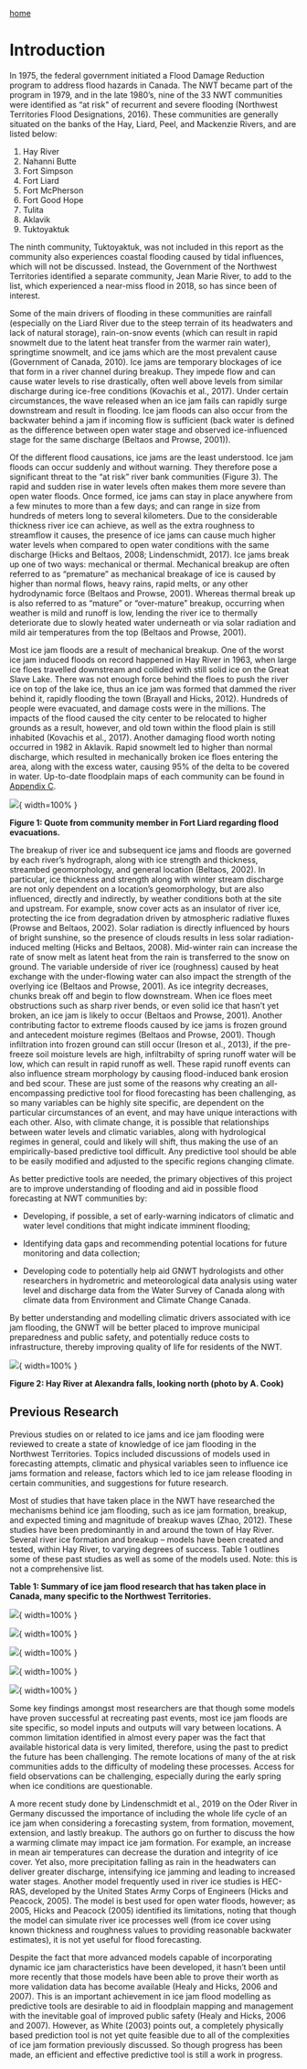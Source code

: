 ---
---

[home](home.html)

# Introduction

In 1975, the federal government initiated a Flood Damage Reduction program to address flood hazards in Canada. The NWT became part of the program in 1979, and in the late 1980’s, nine of the 33 NWT communities were identified as “at risk" of recurrent and severe flooding (Northwest Territories Flood Designations, 2016). These communities are generally situated on the banks of the Hay, Liard, Peel, and Mackenzie Rivers, and are listed below:

1.	Hay River
2.	Nahanni Butte
3.	Fort Simpson
4.	Fort Liard
5.	Fort McPherson
6.	Fort Good Hope
7.	Tulita
8.	Aklavik
9.	Tuktoyaktuk

The ninth community, Tuktoyaktuk, was not included in this report as the community also experiences coastal flooding caused by tidal influences, which will not be discussed. Instead, the Government of the Northwest Territories identified a separate community, Jean Marie River, to add to the list, which experienced a near-miss flood in 2018, so has since been of interest.

Some of the main drivers of flooding in these communities are rainfall (especially on the Liard River due to the steep terrain of its headwaters and lack of natural storage), rain-on-snow events (which can result in rapid snowmelt due to the latent heat transfer from the warmer rain water), springtime snowmelt, and ice jams which are the most prevalent cause (Government of Canada, 2010). Ice jams are temporary blockages of ice that form in a river channel during breakup. They impede flow and can cause water levels to rise drastically, often well above levels from similar discharge during ice-free conditions (Kovachis et al., 2017). Under certain circumstances, the wave released when an ice jam fails can rapidly surge downstream and result in flooding. Ice jam floods can also occur from the backwater behind a jam if incoming flow is sufficient (back water is defined as the difference between open water stage and observed ice-influenced stage for the same discharge (Beltaos and Prowse, 2001)).

Of the different flood causations, ice jams are the least understood. Ice jam floods can occur suddenly and without warning. They therefore pose a significant threat to the “at risk” river bank communities (Figure 3). The rapid and sudden rise in water levels often makes them more severe than open water floods. Once formed, ice jams can stay in place anywhere from a few minutes to more than a few days; and can range in size from hundreds of meters long to several kilometers. Due to the considerable thickness river ice can achieve, as well as the extra roughness to streamflow it causes, the presence of ice jams can cause much higher water levels when compared to open water conditions with the same discharge (Hicks and Beltaos, 2008; Lindenschmidt, 2017). Ice jams break up one of two ways: mechanical or thermal. Mechanical breakup are often referred to as “premature” as mechanical breakage of ice is caused by higher than normal flows, heavy rains, rapid melts, or any other hydrodynamic force (Beltaos and Prowse, 2001). Whereas thermal break up is also referred to as “mature” or “over-mature” breakup, occurring when weather is mild and runoff is low, lending the river ice to thermally deteriorate due to slowly heated water underneath or via solar radiation and mild air temperatures from the top (Beltaos and Prowse, 2001).

Most ice jam floods are a result of mechanical breakup. One of the worst ice jam induced floods on record happened in Hay River in 1963, when large ice floes travelled downstream and collided with still solid ice on the Great Slave Lake. There was not enough force behind the floes to push the river ice on top of the lake ice, thus an ice jam was formed that dammed the river behind it, rapidly flooding the town (Brayall and Hicks, 2012). Hundreds of people were evacuated, and damage costs were in the millions. The impacts of the flood caused the city center to be relocated to higher grounds as a result, however, and old town within the flood plain is still inhabited (Kovachis et al., 2017). Another damaging flood worth noting occurred in 1982 in Aklavik. Rapid snowmelt led to higher than normal discharge, which resulted in mechanically broken ice floes entering the area, along with the excess water, causing 95% of the delta to be covered in water. Up-to-date floodplain maps of each community can be found in [Appendix C](appendix.md).

![](figures/Quote.jpg){ width=100% }

**Figure 1: Quote from community member in Fort Liard regarding flood evacuations.**

The breakup of river ice and subsequent ice jams and floods are governed by each river’s hydrograph, along with ice strength and thickness, streambed geomorphology, and general location (Beltaos, 2002). In particular, ice thickness and strength along with winter stream discharge are not only dependent on a location’s geomorphology, but are also influenced, directly and indirectly, by weather conditions both at the site and upstream. For example, snow cover acts as an insulator of river ice, protecting the ice from degradation driven by atmospheric radiative fluxes (Prowse and Beltaos, 2002). Solar radiation is directly influenced by hours of bright sunshine, so the presence of clouds results in less solar radiation-induced melting (Hicks and Beltaos, 2008). Mid-winter rain can increase the rate of snow melt as latent heat from the rain is transferred to the snow on ground. The variable underside of river ice (roughness) caused by heat exchange with the under-flowing water can also impact the strength of the overlying ice (Beltaos and Prowse, 2001). As ice integrity decreases, chunks break off and begin to flow downstream. When ice floes meet obstructions such as sharp river bends, or even solid ice that hasn’t yet broken, an ice jam is likely to occur (Beltaos and Prowse, 2001). Another contributing factor to extreme floods caused by ice jams is frozen ground and antecedent moisture regimes (Beltaos and Prowse, 2001). Though infiltration into frozen ground can still occur (Ireson et al., 2013), if the pre-freeze soil moisture levels are high, infiltrabilty of spring runoff water will be low, which can result in rapid runoff as well. These rapid runoff events can also influence stream morphology by causing flood-induced bank erosion and bed scour. These are just some of the reasons why creating an all-encompassing predictive tool for flood forecasting has been challenging, as so many variables can be highly site specific, are dependent on the particular circumstances of an event, and may have unique interactions with each other. Also, with climate change, it is possible that relationships between water levels and climatic variables, along with hydrological regimes in general, could and likely will shift, thus making the use of an empirically-based predictive tool difficult. Any predictive tool should be able to be easily modified and adjusted to the specific regions changing climate.

As better predictive tools are needed, the primary objectives of this project are to improve understanding of flooding and aid in possible flood forecasting at NWT communities by:

 * Developing, if possible, a set of early-warning indicators of climatic and water level conditions that might indicate imminent flooding;

 * Identifying data gaps and recommending potential locations for future monitoring and data collection;

 * Developing code to potentially help aid GNWT hydrologists and other researchers in hydrometric and meteorological data analysis using water level and discharge data from the Water Survey of Canada along with climate data from Environment and Climate Change Canada.

By better understanding and modelling climatic drivers associated with ice jam flooding, the GNWT will be better placed to improve municipal preparedness and public safety, and potentially reduce costs to infrastructure, thereby improving quality of life for residents of the NWT.

![](figures/HayRiver1.jpg){ width=100% }

**Figure 2: Hay River at Alexandra falls, looking north (photo by A. Cook)**


## Previous Research
Previous studies on or related to ice jams and ice jam flooding were reviewed to create a state of knowledge of ice jam flooding in the Northwest Territories. Topics included discussions of models used in forecasting attempts, climatic and physical variables seen to influence ice jams formation and release, factors which led to ice jam release flooding in certain communities, and suggestions for future research.

Most of studies that have taken place in the NWT have researched the mechanisms behind ice jam flooding, such as ice jam formation, breakup, and expected timing and magnitude of breakup waves (Zhao, 2012). These studies have been predominantly in and around the town of Hay River. Several river ice formation and breakup – models have been created and tested, within Hay River, to varying degrees of success. Table 1 outlines some of these past studies as well as some of the models used.
Note: this is not a comprehensive list.

**Table 1: Summary of ice jam flood research that has taken place in Canada, many specific to the Northwest Territories.**

![](figures/LitRev1.png){ width=100% }

![](figures/LitRev2.png){ width=100% }

![](figures/LitRev3.png){ width=100% }

![](figures/LitRev4.png){ width=100% }

![](figures/LitRev5.png){ width=100% }

Some key findings amongst most researchers are that though some models have proven successful at recreating past events, most ice jam floods are site specific, so model inputs and outputs will vary between locations. A common limitation identified in almost every paper was the fact that available historical data is very limited, therefore, using the past to predict the future has been challenging. The remote locations of many of the at risk communities adds to the difficulty of modeling these processes. Access for field observations can be challenging, especially during the early spring when ice conditions are questionable.

A more recent study done by Lindenschmidt et al., 2019 on the Oder River in Germany discussed the importance of including the whole life cycle of an ice jam when considering a forecasting system, from formation, movement, extension, and lastly breakup. The authors go on further to discuss the how a warming climate may impact ice jam formation. For example, an increase in mean air temperatures can decrease the duration and integrity of ice cover. Yet also, more precipitation falling as rain in the headwaters can deliver greater discharge, intensifying ice jamming and leading to increased water stages. Another model frequently used in river ice studies is HEC-RAS, developed by the United States Army Corps of Engineers (Hicks and Peacock, 2005). The model is best used for open water floods, however; as 2005, Hicks and Peacock (2005) identified its limitations, noting that though the model can simulate river ice processes well (from ice cover using known thickness and roughness values to providing reasonable backwater estimates), it is not yet useful for flood forecasting.

Despite the fact that more advanced models capable of incorporating dynamic ice jam characteristics have been developed, it hasn’t been until more recently that those models have been able to prove their worth as more validation data has become available (Healy and Hicks, 2006 and 2007). This is an important achievement in ice jam flood modelling as predictive tools are desirable to aid in floodplain mapping and management with the inevitable goal of improved public safety (Healy and Hicks, 2006 and 2007). However, as White (2003) points out, a completely physically based prediction tool is not yet quite feasible due to all of the complexities of ice jam formation previously discussed. So though progress has been made, an efficient and effective predictive tool is still a work in progress.
